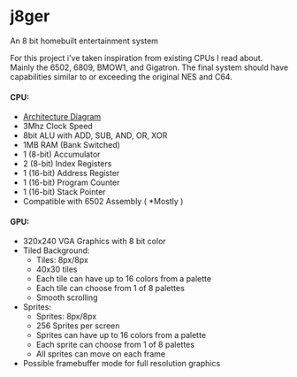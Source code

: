 # j8ger
An 8 bit homebuilt entertainment system

For this project i've taken inspiration from existing CPUs I read about. Mainly the 6502, 6809, BMOW1, and Gigatron. The final system should have capabilities similar to or exceeding the original NES and C64.

#### CPU:
* [Architecture Diagram](./docs/j8ger-arch.pne)
* 3Mhz Clock Speed
* 8bit ALU with ADD, SUB, AND, OR, XOR
* 1MB RAM (Bank Switched)
* 1 (8-bit) Accumulator
* 2 (8-bit) Index Registers
* 1 (16-bit) Address Register
* 1 (16-bit) Program Counter
* 1 (16-bit) Stack Pointer
* Compatible with 6502 Assembly ( *Mostly )

#### GPU:
* 320x240 VGA Graphics with 8 bit color
* Tiled Background:
   * Tiles: 8px/8px
   * 40x30 tiles
   * Each tile can have up to 16 colors from a palette
   * Each tile can choose from 1 of 8 palettes
   * Smooth scrolling
* Sprites:
   * Sprites: 8px/8px
   * 256 Sprites per screen
   * Sprites can have up to 16 colors from a palette
   * Each sprite can choose from 1 of 8 palettes
   * All sprites can move on each frame
* Possible framebuffer mode for full resolution graphics